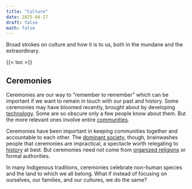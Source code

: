 ```yaml
---
title: "Culture"
date: 2025-04-27
draft: false
math: false
---
```


Broad strokes on culture and how it is to us, both in the mundane and
the extraordinary.

{{< toc >}}

## Ceremonies

Ceremonies are our way to "remember to remember" which can be important
if we want to remain in touch with our past and history. Some ceremonies
may have bloomed recently, brought about by developing
[technology](/technology).
Some are so obscure only a few people know about them.
But the more relevant ones involve entire [communities](/community).

Ceremonies have been important in keeping communities together and
accountable to each other. The [dominant society](/empire), though,
brainwashes people that ceremonies are impractical, a spectacle worth
relegating to [history](/human-history) at best. But ceremonies need not
come from [organized religions](/religion) or formal authorities.

In many Indigenous traditions, ceremonies celebrate non-human species
and the land to which we all belong. What if instead of focusing on
ourselves, our families, and our cultures, we do the same?
